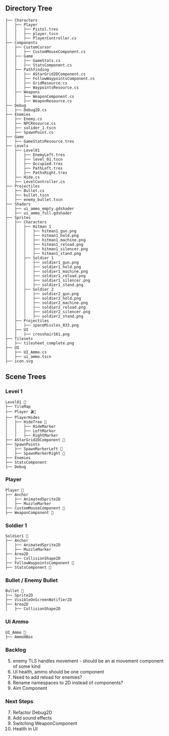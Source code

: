## Directory Tree
```Clock Calamity  
├── Characters  
│   ├── Player  
│   │   ├── Pistol.tres  
│   │   ├── player.tscn  
│   │   ├── PlayerController.cs  
├── Components  
│   ├── CustomCursor  
│   │   ├── CustomMouseComponent.cs  
│   ├── Game  
│   │   ├── GameStats.cs  
│   │   ├── StatsComponent.cs  
│   ├── Pathfinding  
│   │   ├── AStarGrid2DComponent.cs  
│   │   ├── FollowWaypointsComponent.cs  
│   │   ├── GridResource.cs  
│   │   ├── WaypointsResource.cs  
│   ├── Weapons  
│   │   ├── WeaponComponent.cs  
│   │   ├── WeaponResource.cs  
├── Debug  
│   ├── Debug2D.cs  
├── Enemies  
│   ├── Enemy.cs  
│   ├── NPCResource.cs  
│   ├── solider_1.tscn  
│   ├── SpawnPoint.cs  
├── Game  
│   ├── GameStatsResource.tres  
├── Levels  
│   ├── Level01  
│   │   ├── EnemyLeft.tres  
│   │   ├── level_01.tscn  
│   │   ├── Occupied.tres  
│   │   ├── PathLeft.tres  
│   │   ├── PathsRight.tres  
│   ├── Hide.cs  
│   ├── LevelController.cs  
├── Projectiles  
│   ├── Bullet.cs  
│   ├── bullet.tscn  
│   ├── enemy_bullet.tscn  
├── Shaders  
│   ├── ui_ammo_empty.gdshader  
│   ├── ui_ammo_full.gdshader  
├── Sprites  
│   ├── Characters  
│   │   ├── Hitman 1  
│   │   │   ├── hitman1_gun.png  
│   │   │   ├── hitman1_hold.png  
│   │   │   ├── hitman1_machine.png  
│   │   │   ├── hitman1_reload.png  
│   │   │   ├── hitman1_silencer.png  
│   │   │   ├── hitman1_stand.png  
│   │   ├── Soldier 1  
│   │   │   ├── soldier1_gun.png  
│   │   │   ├── soldier1_hold.png  
│   │   │   ├── soldier1_machine.png  
│   │   │   ├── soldier1_reload.png  
│   │   │   ├── soldier1_silencer.png  
│   │   │   ├── soldier1_stand.png  
│   │   ├── Soldier 2  
│   │   │   ├── soldier2_gun.png  
│   │   │   ├── soldier2_hold.png  
│   │   │   ├── soldier2_machine.png  
│   │   │   ├── soldier2_reload.png  
│   │   │   ├── soldier2_silencer.png  
│   │   │   ├── soldier2_stand.png  
│   ├── Projectiles  
│   │   ├── spaceMissles_033.png  
│   ├── UI  
│   │   ├── crosshair161.png  
├── Tilesets  
│   ├── tilesheet_complete.png  
├── UI  
│   ├── UI_Ammo.cs  
│   ├── ui_ammo.tscn  
├── icon.svg  
```

## Scene Trees

### Level 1
```
Level01 📜  
├── TileMap  
├── Player 🎬📜  
├── PlayerHides  
│   ├── HideTree 📜  
│   │   ├── HideMarker  
│   │   ├── LeftMarker  
│   │   ├── RightMarker  
├── AStarGrid2DComponent 📜  
├── SpawnPoints  
│   ├── SpawnMarkerLeft 📜  
│   ├── SpawnMarkerRight 📜  
├── Enemies  
├── StatsComponent  
├── Debug  
```

### Player
```
Player 📜  
├── Anchor  
│   ├── AnimatedSprite2D  
│   ├── MuzzleMarker  
├── CustomMouseComponent 📜  
├── WeaponComponent 📜  
```

### Soldier 1
```
Soldier1 📜  
├── Anchor  
│   ├── AnimatedSprite2D  
│   ├── MuzzleMarker  
├── Area2D  
│   ├── CollisionShape2D  
├── FollowWaypointsComponent 📜  
├── StatsComponent 📜  
```

### Bullet / Enemy Bullet
```
Bullet 📜  
├── Sprite2D  
├── VisibleOnScreenNotifier2D  
├── Area2D  
│   ├── CollisionShape2D  
```

### UI Ammo
```
UI_Ammo 📜  
├── AmmoHBox  
```

### Backlog
5. enemy TLS handles movement - should be an ai movement component of some kind
8. UI health, ammo should be one component
9. Need to add reload for enemies?
10. Rename namespaces to 2D instead of components?
11. Aim Component

### Next Steps
7. Refactor Debug2D
9. Add sound effects
10. Switching WeaponComponent
13. Health in UI